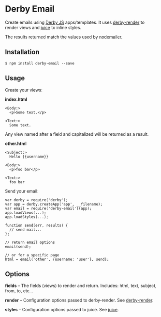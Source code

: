 Derby Email
===========

Create emails using [Derby JS](http://derbyjs.com) apps/templates.
It uses [derby-render](https://github.com/psirenny/derby-render) to render views and [juice](https://github.com/Automattic/juice) to inline styles.  

The results returned match the values used by [nodemailer](https://github.com/andris9/Nodemailer).

Installation
------------

    $ npm install derby-email --save

Usage
-----

Create your views:

**index.html**

    <Body:>
      <p>Some text.</p>

    <Text:>
      Some text.

Any view named after a field and capitalized will be returned as a result.

**other.html**

    <Subject:>
      Hello {{username}}

    <Body:>
      <p>foo bar</p>

    <Text:>
      foo bar

Send your email:

    var derby = require('derby');
    var app = derby.createApp('app', __filename);
    var email = require('derby-email')(app);
    app.loadViews(...);
    app.loadStyles(...);

    function send(err, results) {
      // send mail...
    };

    // return email options
    email(send);

    // or for a specific page
    html = email('other', {username: 'user'}, send);

Options
-------

**fields** – The fields (views) to render and return. Includes: html, text, subject, from, to, etc...

**render** – Configuration options passed to derby-render. See [derby-render](https://github.com/psirenny/derby-render).

**styles** – Configuration options passed to juice. See [juice](https://github.com/Automattic/juice).
